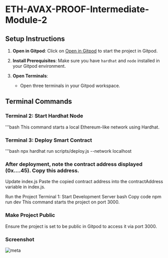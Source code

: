 # ETH-AVAX-PROOF-Intermediate-Module-2

## Setup Instructions

1. **Open in Gitpod**: Click on [Open in Gitpod](https://metacrafterc-scmstarter-ybypmhi93f4.ws-us115.gitpod.io/) to start the project in Gitpod.

2. **Install Prerequisites**: Make sure you have `hardhat` and `node` installed in your Gitpod environment.

3. **Open Terminals**:
   - Open three terminals in your Gitpod workspace.

## Terminal Commands

### Terminal 2: Start Hardhat Node
'''bash
This command starts a local Ethereum-like network using Hardhat.

### Terminal 3: Deploy Smart Contract
'''bash
npx hardhat run scripts/deploy.js --network localhost

### After deployment, note the contract address displayed (0x....45). Copy this address.

Update index.js
Paste the copied contract address into the contractAddress variable in index.js.

Run the Project
Terminal 1: Start Development Server
bash
Copy code
npm run dev
This command starts the project on port 3000.

### Make Project Public
Ensure the project is set to be public in Gitpod to access it via port 3000.

### Screenshot
![meta](https://github.com/user-attachments/assets/00ad94ab-d7d6-4122-950c-fc23458f89f4)

